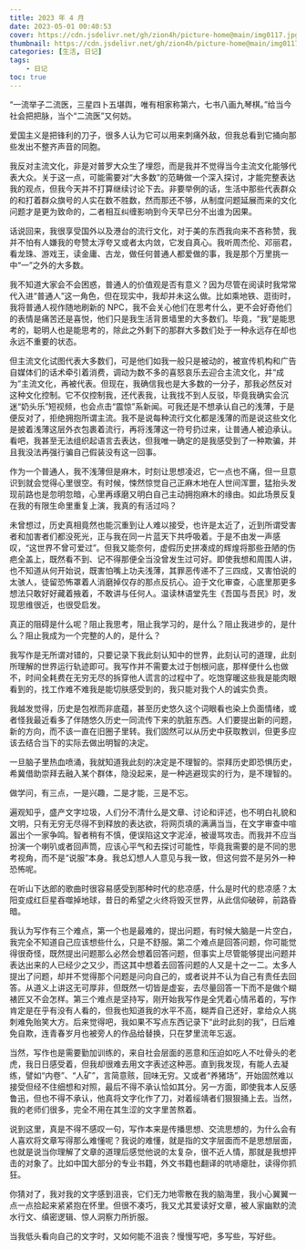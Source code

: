 ```yaml
---
title: 2023 年 4 月
date: 2023-05-01 00:40:53
cover: https://cdn.jsdelivr.net/gh/zion4h/picture-home@main/img0117.jpg
thumbnail: https://cdn.jsdelivr.net/gh/zion4h/picture-home@main/img0117.jpg
categories: [生活, 日记]
tags:
    - 日记
toc: true
---
```

“一流举子二流医，三星四卜五堪舆，唯有相家称第六，七书八画九琴棋。”给当今社会把把脉，当个“二流医”又何妨。
<!--more-->
爱国主义是把锋利的刀子，很多人认为它可以用来刺痛外敌，但我总看到它捅向那些发出不整齐声音的同胞。

我反对主流文化，非是对普罗大众生了埋怨，而是我并不觉得当今主流文化能够代表大众。关于这一点，可能需要对“大多数”的范畴做一个深入探讨，才能完整表达我的观点，但我今天并不打算继续讨论下去。非要举例的话，生活中那些代表群众的和打着群众旗号的人实在数不胜数，然而那还不够，从制度问题延展而来的文化问题才是更为致命的，二者相互纠缠影响到今天早已分不出谁为因果。

话说回来，我很享受国外以及港台的流行文化，对于美的东西我向来不吝称赞，我并不怕有人嫌我的夸赞太浮夸又或者太内敛，它发自真心。我听周杰伦、邓丽君，看龙珠、游戏王，读金庸、古龙，做任何普通人都爱做的事，我是那个万里挑一中“一”之外的大多数。

我不知道大家会不会困惑，普通人的价值观是否有意义？因为尽管在阅读时我常常代入进“普通人”这一角色，但在现实中，我却并未这么做。比如乘地铁、逛街时，我将普通人视作随地刷新的 NPC，我不会关心他们在思考什么，更不会好奇他们的表情是痛苦还是喜悦，他们只是我生活背景墙里的大多数们。毕竟，“我”是能思考的，聪明人也是能思考的，除此之外剩下的那群大多数们处于一种永远存在却也永远不重要的状态。

但主流文化试图代表大多数们，可是他们如我一般只是被动的，被宣传机构和广告自媒体们的话术牵引着消费，调动为数不多的喜怒哀乐去迎合主流文化，并“成为”主流文化，再被代表。但现在，我确信我也是大多数的一分子，那我必然反对这种文化控制。它不仅控制我，还代表我，让我找不到人反驳，毕竟我确实会沉迷“奶头乐”短视频，也会点击“震惊”系新闻。可我还是不想承认自己的浅薄，于是便反对了，拒绝拥抱所谓主流。我不是说每种流行文化都是浅薄的而是说这些文化是披着浅薄这层外衣包裹着流行，再将浅薄这一符号扔过来，让普通人被迫承认。看吧，我甚至无法组织起语言去表达，但我唯一确定的是我感受到了一种欺骗，并且我没法再强行骗自己假装没有这一回事。

作为一个普通人，我不浅薄但是麻木，时刻让思想凌迟，它一点也不痛，但一旦意识到就会觉得心里很空。有时候，悚然惊觉自己正麻木地在人世间浑噩，猛抬头发现前路也是忽明忽暗，心里再琢磨又明白自己主动拥抱麻木的缘由。如此场景反复在我的有限生命里重复上演，我真的有活过吗？

未曾想过，历史真相竟然也能沉重到让人难以接受，也许是太近了，近到所谓受害者和加害者们都没死光，正与我在同一片蓝天下共呼吸着。于是不由发一声感叹，“这世界不曾可爱过”。但我又能奈何，虚假历史拼凑成的辉煌将那些丑陋的伤疤全盖上，既然看不到、记不得那便全当没曾发生过可好。即使我想和周围人讲，也不知道从何开始说，既害怕嘴上功夫浅薄，其罪恶传递不了三四成，又害怕说的太骇人，徒留恐怖罩着人消磨掉仅存的那点反抗心。迫于文化审查，心底里那更多想法只敢好好藏着掖着，不敢讲与任何人。温读林语堂先生《吾国与吾民》时，发现思维很近，也很受启发。

真正的阻碍是什么呢？阻止我思考，阻止我学习的，是什么？阻止我进步的，是什么？阻止我成为一个完整的人的，是什么？

我写作是无所谓对错的，只要记录下我此刻认知中的世界，此刻认可的道理，此刻所理解的世界运行轨迹即可。我写作并不需要太过于刨根问底，那样便什么也做不，时间全耗费在无穷无尽的拆穿他人谎言的过程中了。吃饱穿暖这些我是能肉眼看到的，找工作难不难我是能切肤感受到的，我只能对我个人的诚实负责。

我越发觉得，历史是包袱而非底蕴，甚至历史悠久这个词眼看也染上负面情绪，或者怪我最近看多了伴随悠久历史一同流传下来的肮脏东西。人们要提出新的问题，新的方向，而不该一直在旧圈子里转。我们固然可以从历史中获取教训，但更多应该去结合当下的实际去做出明智的决定。

一旦脑子里热血喷涌，我就知道我此刻的决定是不理智的。崇拜历史即恐惧历史，希冀借助崇拜去融入某个群体，隐没起来，是一种逃避现实的行为，是不理智的。

做学问，有三点，一是兴趣，二是才能，三是不忘。

遍观知乎，盛产文字垃圾，人们分不清什么是文章、讨论和评述，也不明白礼貌和文明，只有无穷无尽得不到释放的表达欲，将网页填的满满当当，在文字审查中喧嚣出个一家争鸣。智者稍有不慎，便误陷这文字泥淖，被谩骂攻击。而我并不应当扮演一个喇叭或者回声筒，应该心平气和去探讨可能性，毕竟我需要的是不同的思考视角，而不是“说服”本身。我总幻想人人意见与我一致，但这何尝不是另外一种恐怖呢。

在听山下达郎的歌曲时很容易感受到那种时代的悲凉感，什么是时代的悲凉感？太阳变成红巨星吞噬掉地球，昔日的希望之火终将毁灭世界，从此信仰破碎，前路昏暗。

我认为写作有三个难点，第一个也是最难的，提出问题，有时候大脑是一片空白，我完全不知道自己应该想些什么，只是不舒服。第二个难点是回答问题，你可能觉得很奇怪，既然提出问题那么必然会想着回答问题，但事实上尽管能够提出问题并表达出来的人已经少之又少，而这其中想着去回答问题的人又是十之一二。太多人提出了问题，却并不觉得那个问题是问向自己的，或者说并不认为自己有责任去回答。从道义上讲这无可厚非，但既然一切皆是虚妄，去尽量回答一下而不是做个糊裱匠又不会怎样。第三个难点是坚持写，刚开始我写作是全凭着心情吊着的，写作肯定是在乎有没有人看的，但我也知道我的水平不高，糊弄自己还好，拿给众人挑刺难免贻笑大方。后来觉得吧，我如果不写点东西记录下“此时此刻的我”，日后难免自欺，连青春岁月也被旁人的作品给替换，只在梦里流年忘返。

当然，写作也是需要勤加训练的，来自社会层面的恶意和压迫如吃人不吐骨头的老虎，我日日感受着，但我却很难去用文字表述这种恶。直到我发现，有能人去凝练，譬如“内卷”、“人矿”，言简意赅，回味无穷。又或者“养猪场”，开始固然难以接受但经不住细想和对照，最后不得不承认恰如其分。另一方面，即使我本人反感鲁迅，但也不得不承认，他真将文字化作了刀，对着绥靖者们狠狠捅上去。当然，我的老师们很多，完全不用在其生涩的文字里苦熬着。

说到这里，真是不得不感叹一句，写作本来是传播思想、交流思想的，为什么会有人喜欢将文章写得那么难懂呢？我说的难懂，就是指的文字层面而不是思想层面，也就是说当你理解了文章的道理后感觉他说的太复杂，很不近人情，那就是我想抨击的对象了。比如中国大部分的专业书籍，外文书籍也翻译的吭哧瘪肚，读得你抓狂。

你猜对了，我对我的文字感到沮丧，它们无力地零散在我的脑海里，我小心翼翼一点一点拾起来紧紧抱在怀里。但很不凑巧，我又尤其爱读好文章，被人家幽默的流水行文、缜密逻辑、惊人洞察力所折服。

当我低头看向自己的文字时，又如何能不沮丧？慢慢写吧，多写些，写好些。
